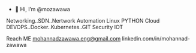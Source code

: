 - 👋 Hi, I’m @mozawawa
  
Networking..SDN..Nertwork Automation
Linux
PYTHON
Cloud
DEVOPS..Docker..Kubernetes..GIT
Security 
IOT

Reach ME 
mohannadzawawa.eng@gmail.com
linkedin.com/in/mohannad-zawawa

